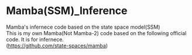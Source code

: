 # Mamba(SSM)_Inference
Mamba's infernece code based on the state space model(SSM)<br/> 
This is my own Mamba(Not Mamba-2) code based on the following official code. It is for infernece. 
<br/> 
(https://github.com/state-spaces/mamba)


